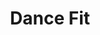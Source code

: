 ---
layout: default
title: Dance Fit
modal-id: 2
#date: 2020-03-05
img: dance_fit_icon.png
alt: image-alt
# project-date: March 2020
# client: Start Bootstrap
# category: Web Development
description: These energetic and motivating classes are crafted to give you a fun and joyful way to exercise that improves your overall fitness as well as your mental and physical health. With easy to follow movements, and guidance from a qualified and experienced teacher, you will be moving away to tunes and grooves that your body cannot resist! We visit different dance themes over the weeks, from 1980's to Salsa! <br/> No previous experience of dance is necessary.<br><br/> Location - CURRENTLY ONLINE <br/> Time - 10:30-11:00 (CET) <br/> Upcoming Dates - 25-03, 01-04, 08-04, 15-04 ... <br/> Ages - 40+


---